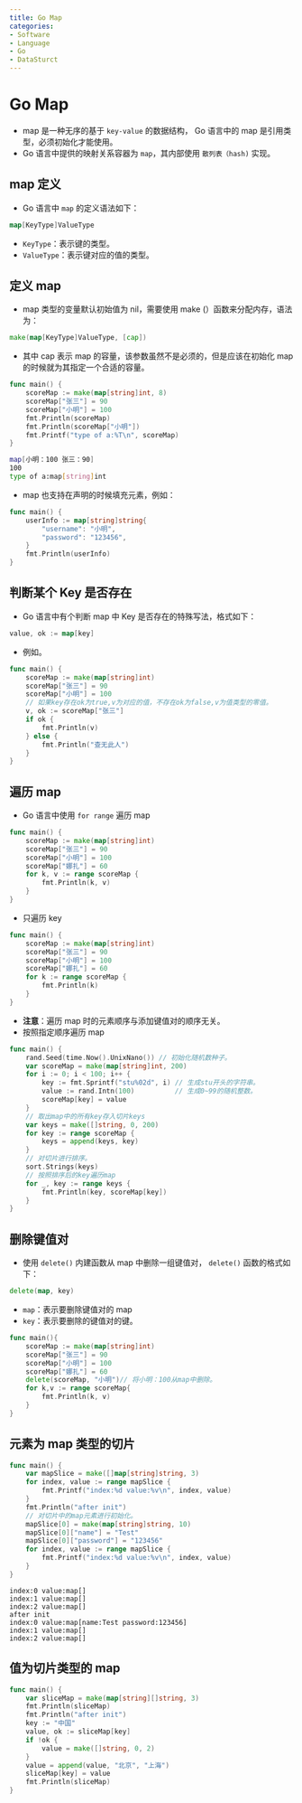 ```yaml
---
title: Go Map
categories:
- Software
- Language
- Go
- DataSturct
---
```

# Go Map

- map 是一种无序的基于 `key-value` 的数据结构， Go 语言中的 map 是引用类型，必须初始化才能使用。
- Go 语言中提供的映射关系容器为 `map`，其内部使用 `散列表（hash)` 实现。

## map 定义

- Go 语言中 `map` 的定义语法如下：

```go
map[KeyType]ValueType
```

- `KeyType`：表示键的类型。
- `ValueType`：表示键对应的值的类型。

## 定义 map

- map 类型的变量默认初始值为 nil，需要使用 make (）函数来分配内存，语法为：

```go
make(map[KeyType]ValueType, [cap])
```

- 其中 cap 表示 map 的容量，该参数虽然不是必须的，但是应该在初始化 map 的时候就为其指定一个合适的容量。

```go
func main() {
    scoreMap := make(map[string]int, 8)
    scoreMap["张三"] = 90
    scoreMap["小明"] = 100
    fmt.Println(scoreMap)
    fmt.Println(scoreMap["小明"])
    fmt.Printf("type of a:%T\n", scoreMap)
}
```

```bash
map[小明：100 张三：90]
100
type of a:map[string]int
```

- map 也支持在声明的时候填充元素，例如：

```go
func main() {
	userInfo := map[string]string{
		"username": "小明",
		"password": "123456",
	}
	fmt.Println(userInfo)
}
```

## 判断某个 Key 是否存在

- Go 语言中有个判断 map 中 Key 是否存在的特殊写法，格式如下：

```go
value, ok := map[key]
```

- 例如。

```go
func main() {
    scoreMap := make(map[string]int)
    scoreMap["张三"] = 90
    scoreMap["小明"] = 100
    // 如果key存在ok为true,v为对应的值，不存在ok为false,v为值类型的零值。
    v, ok := scoreMap["张三"]
    if ok {
        fmt.Println(v)
    } else {
        fmt.Println("查无此人")
    }
}
```

## 遍历 map

- Go 语言中使用 `for range` 遍历 map

```go
func main() {
    scoreMap := make(map[string]int)
    scoreMap["张三"] = 90
    scoreMap["小明"] = 100
    scoreMap["娜扎"] = 60
    for k, v := range scoreMap {
        fmt.Println(k, v)
    }
}
```

- 只遍历 key

```go
func main() {
	scoreMap := make(map[string]int)
	scoreMap["张三"] = 90
	scoreMap["小明"] = 100
	scoreMap["娜扎"] = 60
	for k := range scoreMap {
		fmt.Println(k)
	}
}
```

- **注意**：遍历 map 时的元素顺序与添加键值对的顺序无关。
- 按照指定顺序遍历 map

```go
func main() {
    rand.Seed(time.Now().UnixNano()) // 初始化随机数种子。
    var scoreMap = make(map[string]int, 200)
    for i := 0; i < 100; i++ {
        key := fmt.Sprintf("stu%02d", i) // 生成stu开头的字符串。
        value := rand.Intn(100)          // 生成0~99的随机整数。
        scoreMap[key] = value
    }
    // 取出map中的所有key存入切片keys
    var keys = make([]string, 0, 200)
    for key := range scoreMap {
        keys = append(keys, key)
    }
    // 对切片进行排序。
    sort.Strings(keys)
    // 按照排序后的key遍历map
    for _, key := range keys {
        fmt.Println(key, scoreMap[key])
    }
}
```

## 删除键值对

- 使用 `delete()` 内建函数从 map 中删除一组键值对， `delete()` 函数的格式如下：

```go
delete(map, key)
```

- `map`：表示要删除键值对的 map
- `key`：表示要删除的键值对的键。

```go
func main(){
    scoreMap := make(map[string]int)
    scoreMap["张三"] = 90
    scoreMap["小明"] = 100
    scoreMap["娜扎"] = 60
    delete(scoreMap, "小明")// 将小明：100从map中删除。
    for k,v := range scoreMap{
        fmt.Println(k, v)
    }
}
```

## 元素为 map 类型的切片

```go
func main() {
	var mapSlice = make([]map[string]string, 3)
	for index, value := range mapSlice {
		fmt.Printf("index:%d value:%v\n", index, value)
	}
	fmt.Println("after init")
	// 对切片中的map元素进行初始化。
	mapSlice[0] = make(map[string]string, 10)
	mapSlice[0]["name"] = "Test"
	mapSlice[0]["password"] = "123456"
	for index, value := range mapSlice {
		fmt.Printf("index:%d value:%v\n", index, value)
	}
}
```

```
index:0 value:map[]
index:1 value:map[]
index:2 value:map[]
after init
index:0 value:map[name:Test password:123456]
index:1 value:map[]
index:2 value:map[]
```

## 值为切片类型的 map

```go
func main() {
    var sliceMap = make(map[string][]string, 3)
    fmt.Println(sliceMap)
    fmt.Println("after init")
    key := "中国"
    value, ok := sliceMap[key]
    if !ok {
        value = make([]string, 0, 2)
    }
    value = append(value, "北京", "上海")
    sliceMap[key] = value
    fmt.Println(sliceMap)
}
```